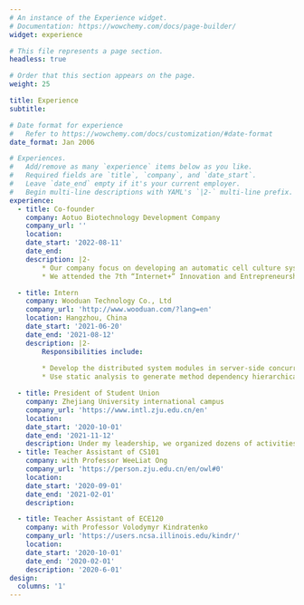 ```yaml
---
# An instance of the Experience widget.
# Documentation: https://wowchemy.com/docs/page-builder/
widget: experience

# This file represents a page section.
headless: true

# Order that this section appears on the page.
weight: 25

title: Experience
subtitle:

# Date format for experience
#   Refer to https://wowchemy.com/docs/customization/#date-format
date_format: Jan 2006

# Experiences.
#   Add/remove as many `experience` items below as you like.
#   Required fields are `title`, `company`, and `date_start`.
#   Leave `date_end` empty if it's your current employer.
#   Begin multi-line descriptions with YAML's `|2-` multi-line prefix.
experience:
  - title: Co-founder
    company: Aotuo Biotechnology Development Company
    company_url: ''
    location: 
    date_start: '2022-08-11'
    date_end: 
    description: |2-
        * Our company focus on developing an automatic cell culture system with object labels for culture instance tracking and regular status monitoring as well as preset programs for cell culture, passage status detection, and emergency termination treatment
        * We attended the 7th “Internet+” Innovation and Entrepreneurship Competition and won the silver award (**top 200**) among more than 2 million teams.

  - title: Intern
    company: Wooduan Technology Co., Ltd
    company_url: 'http://www.wooduan.com/?lang=en'
    location: Hangzhou, China
    date_start: '2021-06-20'
    date_end: '2021-08-12'
    description: |2-
        Responsibilities include:
        
        * Develop the distributed system modules in server-side concurrent distributed architecture
        * Use static analysis to generate method dependency hierarchically and develope visual tools in PyQT to directly show the coverage of affected code. [Demo](https://github.com/Alex-Lian/version_compare_util)

  - title: President of Student Union
    company: Zhejiang University international campus
    company_url: 'https://www.intl.zju.edu.cn/en'
    location: 
    date_start: '2020-10-01'
    date_end: '2021-11-12'
    description: Under my leadership, we organized dozens of activities during the year.
  - title: Teacher Assistant of CS101
    company: with Professor WeeLiat Ong
    company_url: 'https://person.zju.edu.cn/en/owl#0'
    location: 
    date_start: '2020-09-01'
    date_end: '2021-02-01'
    description: 

  - title: Teacher Assistant of ECE120
    company: with Professor Volodymyr Kindratenko
    company_url: 'https://users.ncsa.illinois.edu/kindr/'
    location: 
    date_start: '2020-10-01'
    date_end: '2020-02-01'
    description: '2020-6-01'
design:
  columns: '1'
---
```

